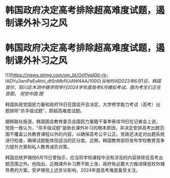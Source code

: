 # 韩国政府决定高考排除超高难度试题，遏制课外补习之风

# 韩国政府决定高考排除超高难度试题，遏制课外补习之风

![](https://inews.gtimg.com/om_bt/OsYlyqIGtj-rb-
IADYu3wnPaEvAtnl_dtSnMbfIUiANf4AA/1000)_当地时间2023年6月1日，韩国首尔，阳川区木洞中路学院举行2024学年度高考6月模拟考试。图为考生们正在答题。
视觉中国 图_

韩国执政党国民力量和政府19日在国会开会决定，大学修学能力考试（高考）出题排除“杀手级试题”，即超高难度试题。

据韩联社报道，韩国国会教育委员会国民力量籍干事李泰珪19日在记者会上说，党政一致认为，“杀手级试题”是助长课外补习的根本原因，并决定安排高考出题范围不覆盖公共教育课程以外的内容，以确保高考公平公正。党政还决定对出题系统进行检查，确保试题能体现适当的区分度。近期，韩国教育部将发布学校教育竞争力提升方案和私人教育减负对策。

韩国总统尹锡悦6月15日曾指示，应当将学校课程中没有涉及的内容排除在高考出题范围之外。他指出，近期课外补习费不断上涨，政府有必要大力推进降低校外辅导费的方案。受尹锡悦上述言论影响，2024年度高考难度备受关注。

